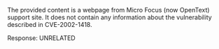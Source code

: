 The provided content is a webpage from Micro Focus (now OpenText) support site. It does not contain any information about the vulnerability described in CVE-2002-1418.

Response: UNRELATED